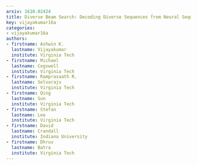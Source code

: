 ```yaml
---
arxiv: 1610.02424
title: Diverse Beam Search: Decoding Diverse Sequences from Neural Sequence Models
key: vijayakumar16a
categories:
- vijayakumar16a
authors:
- firstname: Ashwin K.
  lastname: Vijayakumar
  institute: Virginia Tech
- firstname: Michael
  lastname: Cogswell
  institute: Virginia Tech
- firstname: Ramprasaath R.
  lastname: Selvaraju
  institute: Virginia Tech
- firstname: Qing
  lastname: Sun
  institute: Virginia Tech
- firstname: Stefan
  lastname: Lee
  institute: Virginia Tech
- firstname: David
  lastname: Crandall
  institute: Indiana University
- firstname: Dhruv
  lastname: Batra
  institute: Virginia Tech
---
```


